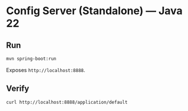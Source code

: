 # Config Server (Standalone) — Java 22

## Run
```bash
mvn spring-boot:run
```

Exposes `http://localhost:8888`.

## Verify
```bash
curl http://localhost:8888/application/default
```
